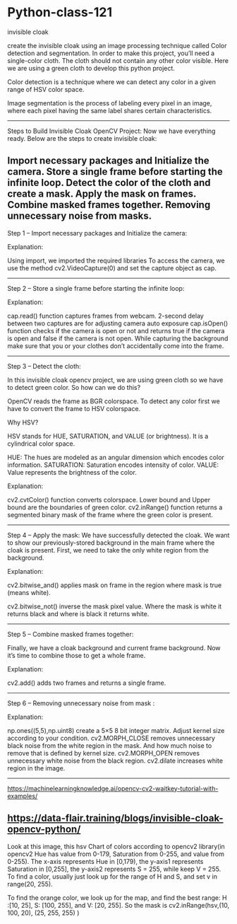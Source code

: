 # Python-class-121
invisible cloak

create the invisible cloak using an image processing technique called Color detection and segmentation. In order to make this project, you’ll need a single-color cloth. The cloth should not contain any other color visible. Here we are using a green cloth to develop this python project.


Color detection is a technique where we can detect any color in a given range of HSV color space.

Image segmentation is the process of labeling every pixel in an image, where each pixel having the same label shares certain characteristics.

----------------------------------------------

Steps to Build Invisible Cloak OpenCV Project:
Now we have everything ready. Below are the steps to create invisible cloak:

Import necessary packages and Initialize the camera.
Store a single frame before starting the infinite loop.
Detect the color of the cloth and create a mask.
Apply the mask on frames.
Combine masked frames together.
Removing unnecessary noise from masks.
---------------------------------------------------------------------------------------

Step 1 – Import necessary packages and Initialize the camera:

Explanation:

Using import, we imported the required libraries
To access the camera, we use the method cv2.VideoCapture(0) and set the capture object as cap.

--------------------------------------------------------------------------------------------------------------

Step 2 – Store a single frame before starting the infinite loop:

Explanation:


cap.read() function captures frames from webcam.
2-second delay between two captures are for adjusting camera auto exposure
cap.isOpen() function checks if the camera is open or not and returns true if the camera is open and false if the camera is not open.
While capturing the background make sure that you or your clothes don’t accidentally come into the frame.

--------------------------------------------------------------------------------------------------------------


Step 3 – Detect the cloth:

In this invisible cloak opencv project, we are using green cloth so we have to detect green color. So how can we do this?

OpenCV reads the frame as BGR colorspace. To detect any color first we have to convert the frame to HSV colorspace.

Why HSV?

HSV stands for HUE, SATURATION, and VALUE (or brightness). It is a cylindrical color space.

HUE: The hues are modeled as an angular dimension which encodes color information.
SATURATION: Saturation encodes intensity of color.
VALUE: Value represents the brightness of the color.

Explanation:

cv2.cvtColor() function converts colorspace.
Lower bound and Upper bound are the boundaries of green color.
cv2.inRange() function returns a segmented binary mask of the frame where the green color is present.

--------------------------------------------------------------------------------------------------------------

Step 4 – Apply the mask:
We have successfully detected the cloak. We want to show our previously-stored 
background in the main frame where the cloak is present. First, we need to take the only white region from the background.

Explanation:

cv2.bitwise_and() applies mask on frame in the region where mask is true (means white).

cv2.bitwise_not() inverse the mask pixel value. Where the mask is white it returns black and where is black it returns white.

--------------------------------------------------------------------------------------------------------------

Step 5 – Combine masked frames together:

Finally, we have a cloak background and current frame background. Now it’s time to combine those to get a whole frame.

Explanation:

cv2.add() adds two frames and returns a single frame.

--------------------------------------------------------------------------------------------------------------

Step 6 – Removing unnecessary noise from mask :

Explanation:

np.ones((5,5),np.uint8) create a 5×5 8 bit integer matrix.
Adjust kernel size according to your condition.
cv2.MORPH_CLOSE removes unnecessary black noise from the white region in the mask. And how much noise to remove that is defined by kernel size.
cv2.MORPH_OPEN removes unnecessary white noise from the black region.
cv2.dilate increases white region in the image.

--------------------------------------------------------------------------------------------------------------

https://machinelearningknowledge.ai/opencv-cv2-waitkey-tutorial-with-examples/


https://data-flair.training/blogs/invisible-cloak-opencv-python/
--------------





Look at this image, this hsv Chart of colors according to opencv2 library(in opencv2 Hue has value from 0-179, Saturation from 0-255, and value from 0-255). The x-axis represents Hue in [0,179), the y-axis1 represents Saturation in [0,255], the y-axis2 represents S = 255, while keep V = 255. To find a color, usually just look up for the range of H and S, and set v in range(20, 255).

To find the orange color, we look up for the map, and find the best range: H :[10, 25], S: [100, 255], and V: [20, 255]. So the mask is cv2.inRange(hsv,(10, 100, 20), (25, 255, 255) )
